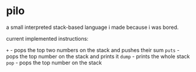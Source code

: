 # pilo

a small interpreted stack-based language i made because i was bored.

current implemented instructions:

`+` - pops the top two numbers on the stack and pushes their sum
`puts` - pops the top number on the stack and prints it
`dump` - prints the whole stack
`pop` - pops the top number on the stack


